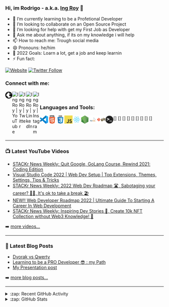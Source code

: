 <!--
**LastGentlman/LastGentlman** is a ✨ _special_ ✨ repository because its `README.md` (this file) appears on your GitHub profile.
-->

### Hi, im Rodrigo - a.k.a. <a target="_blank" href="https://ingroy.com">Ing Roy</a> 👋

<!-- - 🔭 I’m currently working on ... -->
- 🌱 I’m currently learning to be a Profetional Developer
- 👯 I’m looking to collaborate on an Open Source Project
- 🤔 I’m looking for help with get my First Job as Developer
- 💬 Ask me about anything, if its on my knowledge i will help
- 📫 How to reach me: Trough social media
- 😄 Pronouns: he/him
- 🥅 2022 Goals: Loarn a lot, get a job and keep learnin
- ⚡ Fun fact: 

[![Website](https://img.shields.io/website?label=IngRoy.com&style=for-the-badge&url=https%3A%2F%2Fingroy.com)](https://ingroy.com)
[![Twitter Follow](https://img.shields.io/twitter/follow/1ngRoy?color=1DA1F2&logo=twitter&style=for-the-badge)](https://twitter.com/intent/follow?original_referer=https%3A%2F%2Fgithub.com%2F1ngRoy&screen_name=1ngRoy)

### Connect with me:

[<img align="left" target="_blank" alt="IngRoy.com" width="22px" src="https://raw.githubusercontent.com/iconic/open-iconic/master/svg/globe.svg" />][website]
[<img align="left" target="_blank" alt="IngRoy | YouTube" width="22px" src="https://cdn.jsdelivr.net/npm/simple-icons@v3/icons/youtube.svg" />][youtube]
[<img align="left" target="_blank" alt="IngRoy | Twitter" width="22px" src="https://cdn.jsdelivr.net/npm/simple-icons@v3/icons/twitter.svg" />][twitter]
[<img align="left" target="_blank" alt="IngRoy | LinkedIn" width="22px" src="https://cdn.jsdelivr.net/npm/simple-icons@v3/icons/linkedin.svg" />][linkedin]
[<img align="left" target="_blank" alt="IngRoy | Instagram" width="22px" src="https://cdn.jsdelivr.net/npm/simple-icons@v3/icons/instagram.svg" />][instagram]

<br />

### Languages and Tools:

[<img align="left" target="none" alt="Visual Studio Code" width="26px" src="https://raw.githubusercontent.com/github/explore/80688e429a7d4ef2fca1e82350fe8e3517d3494d/topics/visual-studio-code/visual-studio-code.png" />]
[<img align="left" alt="HTML5" width="26px" src="https://raw.githubusercontent.com/github/explore/80688e429a7d4ef2fca1e82350fe8e3517d3494d/topics/html/html.png" />]
[<img align="left" alt="CSS3" width="26px" src="https://raw.githubusercontent.com/github/explore/80688e429a7d4ef2fca1e82350fe8e3517d3494d/topics/css/css.png" />]
[<img align="left" alt="JavaScript" width="26px" src="https://raw.githubusercontent.com/github/explore/80688e429a7d4ef2fca1e82350fe8e3517d3494d/topics/javascript/javascript.png" />]
[<img align="left" alt="React" width="26px" src="https://raw.githubusercontent.com/github/explore/80688e429a7d4ef2fca1e82350fe8e3517d3494d/topics/react/react.png" />]
[<img align="left" alt="Node.js" width="26px" src="https://raw.githubusercontent.com/github/explore/80688e429a7d4ef2fca1e82350fe8e3517d3494d/topics/nodejs/nodejs.png" />]
[<img align="left" alt="MySQL" width="26px" src="https://raw.githubusercontent.com/github/explore/80688e429a7d4ef2fca1e82350fe8e3517d3494d/topics/mysql/mysql.png" />]
[<img align="left" alt="Git" width="26px" src="https://raw.githubusercontent.com/github/explore/80688e429a7d4ef2fca1e82350fe8e3517d3494d/topics/git/git.png" />]
[<img align="left" alt="Terminal" width="26px" src="https://raw.githubusercontent.com/github/explore/80688e429a7d4ef2fca1e82350fe8e3517d3494d/topics/terminal/terminal.png" />]

<br />
<br />

---

### 📺 Latest YouTube Videos

<!-- YOUTUBE:START -->
- [STACKr News Weekly: Quit Google, GoLang Course, Rewind 2021: Coding Edition](https://www.youtube.com/watch?v=KBSRZh8HQ4M)
- [Visual Studio Code 2022 | Web Dev Setup | Top Extensions, Themes, Settings, Tips &amp; Tricks](https://www.youtube.com/watch?v=fJEbVCrEMSE)
- [STACKr News Weekly: 2022 Web Dev Roadmap 🛣, Sabotaging your career? 🐱‍👤, It&#39;s ok to take a break 🏖](https://www.youtube.com/watch?v=zrEKyscb15A)
- [NEW!! Web Developer Roadmap 2022 | Ultimate Guide To Starting A Career In Web Development](https://www.youtube.com/watch?v=7uJGjbkp0-U)
- [STACKr News Weekly: Inspiring Dev Stories 🚀, Create 10k NFT Collection without Web3 Knowledge! 🤯](https://www.youtube.com/watch?v=z2vpcQjpqno)
<!-- YOUTUBE:END -->

➡️ [more videos...](https://youtube.com/codestackr)

---

### 📕 Latest Blog Posts

<!-- BLOG-POST-LIST:START -->
- [Dvorak vs Qwerty](https://www.ingroy.com/2021/12/dvorak-vs-qwerty.html)
- [Learning to be a PRO Developer 😎 : my Path](https://www.ingroy.com/2021/12/learning-to-be-pro-developer-my-path.html)
- [My Presentation post](https://www.ingroy.com/2021/11/my-presentation-post.html)
<!-- BLOG-POST-LIST:END -->

➡️ [more blog posts...](https://ingroy.com)

---

<details>
  <summary>:zap: Recent GitHub Activity</summary>
  
<!--START_SECTION:activity-->
1. ❗️ Closed issue [#15](https://github.com/codeSTACKr/video-source-code-create-nft-collection/issues/15) in [codeSTACKr/video-source-code-create-nft-collection](https://github.com/codeSTACKr/video-source-code-create-nft-collection)
2. 🗣 Commented on [#15](https://github.com/codeSTACKr/video-source-code-create-nft-collection/issues/15) in [codeSTACKr/video-source-code-create-nft-collection](https://github.com/codeSTACKr/video-source-code-create-nft-collection)
3. ❗️ Closed issue [#13](https://github.com/codeSTACKr/video-source-code-create-nft-collection/issues/13) in [codeSTACKr/video-source-code-create-nft-collection](https://github.com/codeSTACKr/video-source-code-create-nft-collection)
4. 🗣 Commented on [#13](https://github.com/codeSTACKr/video-source-code-create-nft-collection/issues/13) in [codeSTACKr/video-source-code-create-nft-collection](https://github.com/codeSTACKr/video-source-code-create-nft-collection)
5. 🗣 Commented on [#12](https://github.com/codeSTACKr/video-source-code-create-nft-collection/issues/12) in [codeSTACKr/video-source-code-create-nft-collection](https://github.com/codeSTACKr/video-source-code-create-nft-collection)
<!--END_SECTION:activity-->

</details>

<details>
  <summary>:zap: GitHub Stats</summary>

  <img align="left" alt="codeSTACKr's GitHub Stats" src="https://github-readme-stats.codestackr.vercel.app/api?username=codeSTACKr&show_icons=true&hide_border=true" />

</details>

[website]: https://IngRoy.com
[twitter]: https://twitter.com/1ngRoy
[youtube]: https://www.youtube.com/channel/UC7HAWuPFULMnigoHHp6EOmA
[instagram]: https://www.instagram.com/1ngroy
[linkedin]: https://www.linkedin.com/in/IngRoy

